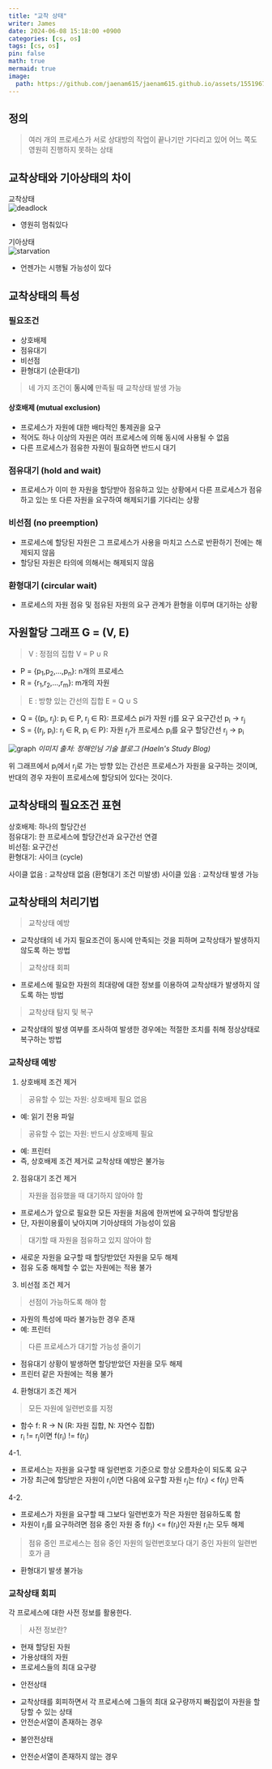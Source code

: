 ```yaml
---
title: "교착 상태"
writer: James
date: 2024-06-08 15:18:00 +0900
categories: [cs, os]
tags: [cs, os]
pin: false
math: true
mermaid: true
image:
  path: https://github.com/jaenam615/jaenam615.github.io/assets/155196757/8a79a2ba-0312-4539-9467-28245cf2763a
---
```


## 정의
> 여러 개의 프로세스가 서로 상대방의 작업이 끝나기만 기다리고 있어 어느 쪽도 영원히 진행하지 못하는 상태  

## 교착상태와 기아상태의 차이

교착상태  
![deadlock](https://github.com/jaenam615/jaenam615.github.io/assets/155196757/8a79a2ba-0312-4539-9467-28245cf2763a)

- 영원히 멈춰있다  

기아상태  
![starvation](https://github.com/jaenam615/jaenam615.github.io/assets/155196757/5d48a58f-d76a-443f-8800-1020028f49ca)

- 언젠가는 시행될 가능성이 있다

## 교착상태의 특성

### 필요조건
- 상호배제
- 점유대기
- 비선점
- 환형대기 (순환대기)

> 네 가지 조건이 <b>동시에</b> 만족될 때 교착상태 발생 가능

#### 상호배제 (mutual exclusion)
- 프로세스가 자원에 대한 배타적인 통제권을 요구
- 적어도 하나 이상의 자원은 여러 프로세스에 의해 동시에 사용될 수 없음
- 다른 프로세스가 점유한 자원이 필요하면 반드시 대기

### 점유대기 (hold and wait)
- 프로세스가 이미 한 자원을 할당받아 점유하고 있는 상황에서 다른 프로세스가 점유하고 있는 또 다른 자원을 요구하여 해제되기를 기다리는 상황

### 비선점 (no preemption)
- 프로세스에 할당된 자원은 그 프로세스가 사용을 마치고 스스로 반환하기 전에는 해제되지 않음
- 할당된 자원은 타의에 의해서는 해제되지 않음

### 환형대기 (circular wait)
- 프로세스의 자원 점유 및 점유된 자원의 요구 관계가 환형을 이루며 대기하는 상황

## 자원할당 그래프 G = (V, E)

> V : 정점의 집합 V = P ∪ R
- P = {p<sub>1</sub>,p<sub>2</sub>,...,p<sub>n</sub>}: n개의 프로세스 
- R = {r<sub>1</sub>,r<sub>2</sub>,...,r<sub>m</sub>}: m개의 자원
> E : 방향 있는 간선의 집합 E = Q ∪ S
- Q = {(p<sub>i</sub>, r<sub>j</sub>): p<sub>i</sub> ∈ P, r<sub>j</sub> ∈ R}: 프로세스 pi가 자원 rj를 요구 
    요구간선 p<sub>i</sub> -> r<sub>j</sub>
- S = {(r<sub>j</sub>, p<sub>i</sub>): r<sub>j</sub> ∈ R, p<sub>i</sub> ∈ P}: 자원 r<sub>j</sub>가 프로세스 p<sub>i</sub>를 요구 
    할당간선 r<sub>j</sub> -> p<sub>i</sub>

![graph](https://jhi93.github.io/assets/img/os/ResourceAllocation.png)
*이미지 출처: 정해인님 기술 블로그 (HaeIn's Study Blog)*

위 그래프에서 p<sub>i</sub>에서 r<sub>j</sub>로 가는 방향 있는 간선은 프로세스가 자원을 요구하는 것이며,  
반대의 경우 자원이 프로세스에 할당되어 있다는 것이다.  

## 교착상태의 필요조건 표현 
상호배제: 하나의 할당간선  
점유대기: 한 프로세스에 할당간선과 요구간선 연결  
비선점: 요구간선  
환형대기: 사이크 (cycle)  

사이클 없음 : 교착상태 없음 (환형대기 조건 미발생)
사이클 있음 : 교착상태 발생 가능

## 교착상태의 처리기법
> 교착상태 예방
- 교착상태의 네 가지 필요조건이 동시에 만족되는 것을 피하며 교착상태가 발생하지 않도록 하는 방법

> 교착상태 회피
- 프로세스에 필요한 자원의 최대량에 대한 정보를 이용하여 교착상태가 발생하지 않도록 하는 방법

> 교착상태 탐지 및 복구
- 교착상태의 발생 여부를 조사하여 발생한 경우에는 적절한 조치를 취해 정상상태로 복구하는 방법 

### 교착상태 예방 

1. 상호배제 조건 제거

> 공유할 수 있는 자원: 상호배제 필요 없음
- 예: 읽기 전용 파일  

> 공유할 수 없는 자원: 반드시 상호배제 필요  
- 예: 프린터  
- 즉, 상호배제 조건 제거로 교착상태 예방은 불가능  

2. 점유대기 조건 제거

> 자원을 점유했을 때 대기하지 않아야 함 
- 프로세스가 앞으로 필요한 모든 자원을 처음에 한꺼번에 요구하여 할당받음
- 단, 자원이용률이 낮아지며 기아상태의 가능성이 있음

> 대기할 때 자원을 점유하고 있지 않아야 함
- 새로운 자원을 요구할 때 할당받았던 자원을 모두 해제  
- 점유 도중 해제할 수 없는 자원에는 적용 불가  

3. 비선점 조건 제거 

> 선점이 가능하도록 해야 함 
- 자원의 특성에 따라 불가능한 경우 존재
- 예: 프린터

> 다른 프로세스가 대기할 가능성 줄이기
- 점유대기 상황이 발생하면 할당받았던 자원을 모두 해제
- 프린터 같은 자원에는 적용 불가 

4. 환형대기 조건 제거 

> 모든 자원에 일련번호를 지정 
- 함수 f: R -> N (R: 자원 집합, N: 자연수 집합)
- r<sub>i</sub> != r<sub>j</sub>이면 f(r<sub>i</sub>) != f(r<sub>j</sub>)

4-1. 
- 프로세스는 자원을 요구할 때 일련번호 기준으로 항상 오름차순이 되도록 요구
- 가장 최근에 할당받은 자원이 r<sub>i</sub>이면 다음에 요구할 자원 r<sub>j</sub>는 f(r<sub>i</sub>) < f(r<sub>j</sub>) 만족

4-2. 
- 프로세스가 자원을 요구할 때 그보다 일련번호가 작은 자원만 점유하도록 함 
- 자원이 r<sub>j</sub>를 요구하려면 점유 중인 자원 중 f(r<sub>j</sub>) <= f(r<sub>i</sub>)인 자원 r<sub>i</sub>는 모두 해제  

> 점유 중인 프로세스는 점유 중인 자원의 일련번호보다 대기 중인 자원의 일련번호가 큼 
- 환형대기 발생 불가능 

### 교착상태 회피

각 프로세스에 대한 사전 정보를 활용한다.  

> 사전 정보란? 
- 현재 할당된 자원
- 가용상태의 자원
- 프로세스들의 최대 요구량

* 안전상태
- 교착상태를 회피하면서 각 프로세스에 그들의 최대 요구량까지 빠짐없이 자원을 할당할 수 있는 상태
- 안전순서열이 존재하는 경우  

* 불안전상태
- 안전순서열이 존재하지 않는 경우 
